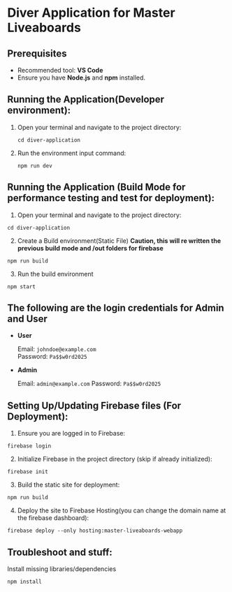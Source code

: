 # Diver Application for Master Liveaboards

## Prerequisites

- Recommended tool: **VS Code**
- Ensure you have **Node.js** and **npm** installed.

## Running the Application(Developer environment):

1. Open your terminal and navigate to the project directory:

   ```
   cd diver-application
   ```

2. Run the environment input command:

   ```
   npm run dev
   ```

## Running the Application (Build Mode for performance testing and test for deployment):

1. Open your terminal and navigate to the project directory:

 ```
cd diver-application
 ```

2. Create a Build environment(Static File)
**Caution, this will re written the previous build mode and /out folders for firebase**
 ```
npm run build
 ```

3. Run the build environment 
 ```
npm start
 ```

## The following are the login credentials for Admin and User
- **User**

  Email: `johndoe@example.com`  
  Password: `Pa$$w0rd2025`
  
- **Admin**

  Email: `admin@example.com`
  Password: `Pa$$w0rd2025`

## Setting Up/Updating Firebase files (For Deployment):
1. Ensure you are logged in to Firebase:
 ```
firebase login
 ```

2. Initialize Firebase in the project directory (skip if already initialized):
 ```
firebase init
 ```

3. Build the static site for deployment:
 ```
npm run build
 ```

4. Deploy the site to Firebase Hosting(you can change the domain name at the firebase dashboard):
 ```
firebase deploy --only hosting:master-liveaboards-webapp
 ```

## Troubleshoot and stuff:

   Install missing libraries/dependencies
   ```
   npm install
   ```
   
